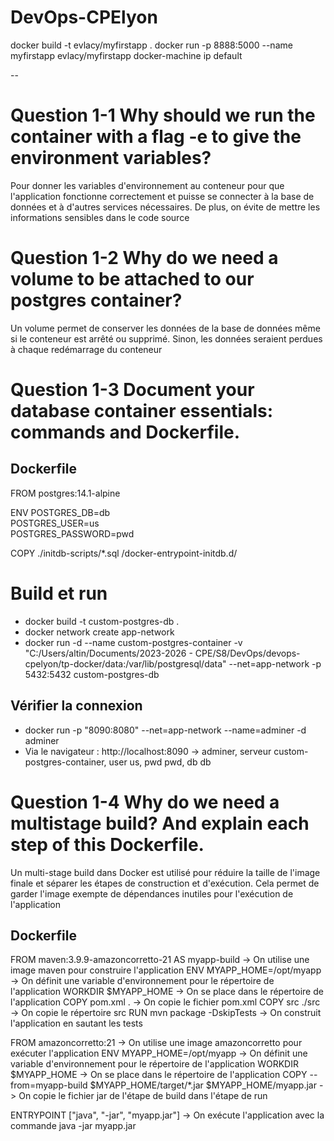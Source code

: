 # DevOps-CPElyon

docker build -t evlacy/myfirstapp .
docker run -p 8888:5000 --name myfirstapp evlacy/myfirstapp
docker-machine ip default

--

# Question 1-1 Why should we run the container with a flag -e to give the environment variables?
Pour donner les variables d'environnement au conteneur pour que l'application fonctionne correctement et puisse se connecter à la base de données et à d'autres services nécessaires. De plus, on évite de mettre les informations sensibles dans le code source


# Question 1-2 Why do we need a volume to be attached to our postgres container?
Un volume permet de conserver les données de la base de données même si le conteneur est arrêté ou supprimé. Sinon, les données seraient perdues à chaque redémarrage du conteneur 

# Question 1-3 Document your database container essentials: commands and Dockerfile.

## Dockerfile

FROM postgres:14.1-alpine

ENV POSTGRES_DB=db \
   POSTGRES_USER=us \
   POSTGRES_PASSWORD=pwd

COPY ./initdb-scripts/*.sql /docker-entrypoint-initdb.d/

# Build et run

- docker build -t custom-postgres-db .
- docker network create app-network
- docker run -d --name custom-postgres-container -v "C:/Users/altin/Documents/2023-2026 - CPE/S8/DevOps/devops-cpelyon/tp-docker/data:/var/lib/postgresql/data" --net=app-network -p 5432:5432 custom-postgres-db

## Vérifier la connexion 

- docker run -p "8090:8080" --net=app-network --name=adminer -d adminer 
- Via le navigateur : http://localhost:8090 -> adminer, serveur custom-postgres-container, user us, pwd pwd, db db

# Question 1-4 Why do we need a multistage build? And explain each step of this Dockerfile.

Un multi-stage build dans Docker est utilisé pour réduire la taille de l'image finale et séparer les étapes de construction et d'exécution. Cela permet de garder l'image exempte de dépendances inutiles pour l'exécution de l'application

## Dockerfile

FROM maven:3.9.9-amazoncorretto-21 AS myapp-build -> On utilise une image maven pour construire l'application
ENV MYAPP_HOME=/opt/myapp -> On définit une variable d'environnement pour le répertoire de l'application
WORKDIR $MYAPP_HOME -> On se place dans le répertoire de l'application
COPY pom.xml . -> On copie le fichier pom.xml
COPY src ./src -> On copie le répertoire src
RUN mvn package -DskipTests -> On construit l'application en sautant les tests

FROM amazoncorretto:21 -> On utilise une image amazoncorretto pour exécuter l'application
ENV MYAPP_HOME=/opt/myapp  -> On définit une variable d'environnement pour le répertoire de l'application
WORKDIR $MYAPP_HOME -> On se place dans le répertoire de l'application
COPY --from=myapp-build $MYAPP_HOME/target/*.jar $MYAPP_HOME/myapp.jar -> On copie le fichier jar de l'étape de build dans l'étape de run

ENTRYPOINT ["java", "-jar", "myapp.jar"] -> On exécute l'application avec la commande java -jar myapp.jar
